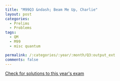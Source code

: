 ```yaml
---
title: "M99Q3 &ndash; Beam Me Up, Charlie"
layout: post
categories:
  - Prelims
  - Problems
tags:
  - QM
  - M99
  - misc quantum

permalink: /:categories/:year/:month/Q3:output_ext
comments: false
---
```

<object data="1999M3Q.pdf" type="application/pdf" width="100%" height="500"></object>
<div class="message"><a href='https://princetonprelim.com/prelim/3/'>Check for solutions to this year's exam</a></div>